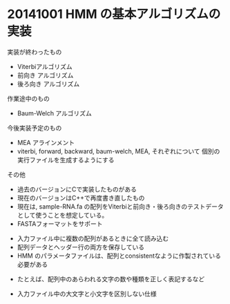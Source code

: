 20141001 HMM の基本アルゴリズムの実装
=========

実装が終わったもの
 * Viterbiアルゴリズム
 * 前向き アルゴリズム
 * 後ろ向き アルゴリズム

作業途中のもの
 * Baum-Welch アルゴリズム

今後実装予定のもの
 * MEA アラインメント
 * viterbi, forward, backward, baum-welch, MEA, それぞれについて
   個別の実行ファイルを生成するようにする

その他
 * 過去のバージョンにCで実装したものがある
 * 現在のバージョンはC++で再度書き直したもの
 * 現在は, sample-RNA.fa の配列をViterbiと前向き・後ろ向きのテストデータとして使うことを想定している。
 * FASTAフォーマットをサポート
  - 入力ファイル中に複数の配列があるときに全て読み込む
  - 配列データとヘッダー行の両方を保存している
  - HMM のパラメータファイルは、配列とconsistentなように作製されている必要がある
   + たとえば、配列中のあらわれる文字の数や種類を正しく表記するなど
 * 入力ファイル中の大文字と小文字を区別しない仕様
